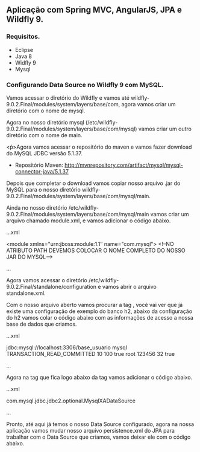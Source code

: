 ## Aplicação com Spring MVC, AngularJS, JPA e Wildfly 9.

### Requisitos.

- Eclipse
- Java 8
- Widfly 9
- Mysql


### Configurando Data Source no Wildfly 9 com MySQL.

<p>Vamos acessar o diretório do Wildfly e vamos até wildfly-9.0.2.Final/modules/system/layers/base/com, agora vamos criar um diretório com o nome de mysql.</p>
<p>Agora no nosso diretório mysql (/etc/wildfly-9.0.2.Final/modules/system/layers/base/com/mysql) vamos criar um outro diretório com o nome de main.</p>
<ṕ>Agora vamos acessar o repositório do maven e vamos fazer download do MySQL JDBC versão 5.1.37.</p>

- Repositório Maven: http://mvnrepository.com/artifact/mysql/mysql-connector-java/5.1.37

<p>Depois que completar o download vamos copiar nosso arquivo .jar do MySQL para o nosso diretório wildfly-9.0.2.Final/modules/system/layers/base/com/mysql/main.</p>

<p>Ainda no nosso diretório /etc/wildfly-9.0.2.Final/modules/system/layers/base/com/mysql/main vamos criar um arquivo chamado module.xml, e vamos adicionar o código abaixo.</p>

...xml

<?xml version="1.0″ encoding="UTF-8″?>

<module xmlns="urn:jboss:module:1.1″ name="com.mysql">
<resources>
<!–NO ATRIBUTO PATH DEVEMOS COLOCAR O NOME COMPLETO DO NOSSO JAR DO MYSQL–> 
<resource-root path="mysql-connector-java-5.1.37.jar"/>
</resources>
<dependencies>
<module name="javax.api"/>
<module name="javax.transaction.api"/>
<module name="javax.servlet.api" optional="true"/>
</dependencies>
</module>

...

<p>Agora vamos acessar o diretório /etc/wildfly-9.0.2.Final/standalone/configuration e vamos abrir o arquivo standalone.xml.</p>

<p>Com o nosso arquivo aberto vamos procurar a tag <datasources>, você vai ver que já existe uma configuração de exemplo do banco h2, abaixo da configuração do h2 vamos colar o código abaixo com as informações de acesso a nossa base de dados que criamos.</p>


...xml

<datasource jta="true" jndi-name="java:jboss/datasources/base_usuarioDS" pool-name="base_usuarioDS" enabled="true" use-java-context="true" use-ccm="true">
<!– endereço da nossa base de dados –>
<connection-url>jdbc:mysql://localhost:3306/base_usuario</connection-url>
<driver>mysql</driver>
<transaction-isolation>TRANSACTION_READ_COMMITTED</transaction-isolation>
<pool>
<min-pool-size>10</min-pool-size>
<max-pool-size>100</max-pool-size>
<prefill>true</prefill>
</pool>
<security>
<user-name>root</user-name>
<password>123456</password>
</security>
<statement>
<prepared-statement-cache-size>32</prepared-statement-cache-size>
<share-prepared-statements>true</share-prepared-statements>
</statement>
</datasource>

...


<p>Agora na tag <drivers> que fica logo abaixo da tag </datasource> vamos adicionar o código abaixo.</p>


...xml


<driver name="mysql" module="com.mysql">
<xa-datasource-class>com.mysql.jdbc.jdbc2.optional.MysqlXADataSource</xa-datasource-class>
</driver>

...


<p>Pronto, até aqui já temos o nosso Data Source configurado, agora na nossa aplicação vamos mudar nosso arquivo persistence.xml do JPA para trabalhar com o Data Source que criamos, vamos deixar ele com o código abaixo. </p>